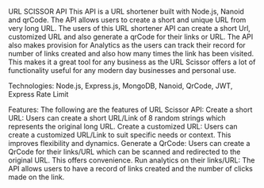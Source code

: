 URL SCISSOR API
This API is a URL shortener built with Node.js, Nanoid and qrCode. The API allows users to create a short and unique URL from very long URL.
The users of this URL shortener API can create a short Url, customized URL and also generate a qrCode for their links or URL.
The API also makes provision for Analytics as the users can track their record for number of links created and also how many times the link has been visited.
This makes it a great tool for any business as the URL Scissor offers a lot of functionality useful for any modern day businesses and personal use.

Technologies:
Node.js,
Express.js,
MongoDB,
Nanoid,
QrCode,
JWT,
Express Rate Limit

Features:
The following are the features of URL Scissor API:
Create a short URL: Users can create a short URL/Link of 8 random strings which represents the original long URL.
Create a customized URL: Users can create a customized URL/Link to suit specific needs or context. This improves flexibility and dynamics.
Generate a QrCode: Users can create a QrCode for their links/URL which can be scanned and redirected to the original URL. This offers convenience.
Run analytics on their links/URL: The API allows users to have a record of links created and the number of clicks made on the link.
